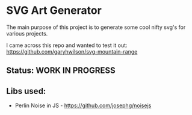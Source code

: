 # SVG Art Generator

The main purpose of this project is to generate some cool nifty svg's for various projects.

I came across this repo and wanted to test it out: https://github.com/garyhwilson/svg-mountain-range

## Status: WORK IN PROGRESS

## Libs used:

- Perlin Noise in JS - https://github.com/josephg/noisejs

